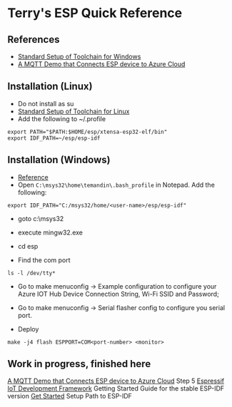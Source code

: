 # Terry's ESP Quick Reference

## References

* [Standard Setup of Toolchain for Windows](https://docs.espressif.com/projects/esp-idf/en/stable/get-started/windows-setup.html)
* [A MQTT Demo that Connects ESP device to Azure Cloud](https://github.com/espressif/esp-azure)

## Installation (Linux)

* Do not install as su
* [Standard Setup of Toolchain for Linux](https://docs.espressif.com/projects/esp-idf/en/stable/get-started/linux-setup.html)
* Add the following to ~/.profile
```
export PATH="$PATH:$HOME/esp/xtensa-esp32-elf/bin"
export IDF_PATH=~/esp/esp-idf
```

## Installation (Windows)

* [Reference](https://github.com/espressif/esp-idf/blob/master/README.md)
* Open ```C:\msys32\home\temandin\.bash_profile``` in Notepad.  Add the following:

```
export IDF_PATH="C:/msys32/home/<user-name>/esp/esp-idf"
```

* goto c:\msys32
* execute mingw32.exe
* cd esp

* Find the com port
```
ls -l /dev/tty*
```
* Go to make menuconfig -> Example configuration to configure your Azure IOT Hub Device Connection String, Wi-Fi SSID and Password;
* Go to make menuconfig -> Serial flasher config to configure you serial port.

* Deploy
```
make -j4 flash ESPPORT=COM<port-number> <monitor>
```

## Work in progress, finished here
[A MQTT Demo that Connects ESP device to Azure Cloud](https://github.com/espressif/esp-azure) Step 5
[Espressif IoT Development Framework](https://github.com/espressif/esp-idf/blob/master/README.md) Getting Started Guide for the stable ESP-IDF version
[Get Started](https://docs.espressif.com/projects/esp-idf/en/stable/get-started/) Setup Path to ESP-IDF
